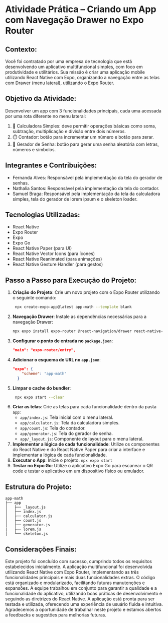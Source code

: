 # Atividade Prática – Criando um App com Navegação Drawer no Expo Router

## Contexto:
Você foi contratado por uma empresa de tecnologia que está desenvolvendo um aplicativo multifuncional simples, com foco em produtividade e utilitários. Sua missão é criar uma aplicação mobile utilizando React Native com Expo, organizando a navegação entre as telas com Drawer (menu lateral), utilizando o Expo Router.

## Objetivo da Atividade:
Desenvolver um app com 3 funcionalidades principais, cada uma acessada por uma rota diferente no menu lateral:
1. 🔢 Calculadora Simples: deve permitir operações básicas como soma, subtração, multiplicação e divisão entre dois números.
2. ⏱️ Contador: botão para incrementar um número e botão para zerar.
3. 🔐 Gerador de Senha: botão para gerar uma senha aleatória com letras, números e símbolos.

## Integrantes e Contribuições:
- Fernanda Alves: Responsável pela implementação da tela do gerador de senhas.
- Nathalia Santos: Responsável pela implementação da tela do contador.
- Samuel Braga: Responsável pela implementação da tela da calculadora simples, tela do gerador de lorem ipsum e o skeleton loader.

## Tecnologias Utilizadas:
- React Native
- Expo Router
- Expo
- Expo Go
- React Native Paper (para UI)
- React Native Vector Icons (para ícones)
- React Native Reanimated (para animações)
- React Native Gesture Handler (para gestos)

## Passo a Passo para Execução do Projeto:
1. **Criação do Projeto**: Crie um novo projeto com o Expo Router utilizando o seguinte comando:
   ```bash
    npx create-expo-app@latest app-math --template blank
    ```
2. **Navegação Drawer**: Instale as dependências necessárias para a navegação Drawer:
    ```bash
    npx expo install expo-router @react-navigation/drawer react-native-gesture-handler react-native-reanimated react-native-safe-area-context react-native-screens expo-linking expo-constants expo-status-bar
    ```
3. **Configurar o ponto de entrada no `package.json`**:
     ```json
     "main": "expo-router/entry",
     ```
4. **Adicionar o esquema de URL no `app.json`**:
    ```json
    "expo": {
        "scheme": "app-math"
      }
    ```
5. **Limpar o cache do bundler**:
    ```bash
     npx expo start --clear
     ```
6. **Criar as telas**: Crie as telas para cada funcionalidade dentro da pasta `app`:
   - `app/index.js`: Tela inicial com o menu lateral.
   - `app/calculator.js`: Tela da calculadora simples.
   - `app/count.js`: Tela do contador.
   - `app/generator.js`: Tela do gerador de senha.
   - `app/_layout.js`: Componente de layout para o menu lateral.
7. **Implementar a lógica de cada funcionalidade**: Utilize os componentes do React Native e do React Native Paper para criar a interface e implementar a lógica de cada funcionalidade.
8. **Executar o App**: Inicie o projeto.
    ``npx expo start``
9. **Testar no Expo Go**: Utilize o aplicativo Expo Go para escanear o QR code e testar o aplicativo em um dispositivo físico ou emulador.


## Estrutura do Projeto:
```
app-math
├── app
│   ├── _layout.js
│   ├── index.js
│   ├── calculator.js
│   ├── count.js
│   ├── generator.js
|   ├── lorem.js
│   └── skeleton.js

```

## Considerações Finais:
Este projeto foi concluído com sucesso, cumprindo todos os requisitos estabelecidos inicialmente. A aplicação multifuncional foi desenvolvida utilizando React Native com Expo Router, implementando as três funcionalidades principais e mais duas funcionalidades extras. O código está organizado e modularizado, facilitando futuras manutenções e expansões. A equipe trabalhou em conjunto para garantir a qualidade e a funcionalidade do aplicativo, utilizando boas práticas de desenvolvimento e seguindo as diretrizes do React Native.
A aplicação está pronta para ser testada e utilizada, oferecendo uma experiência de usuário fluida e intuitiva. Agradecemos a oportunidade de trabalhar neste projeto e estamos abertos a feedbacks e sugestões para melhorias futuras.